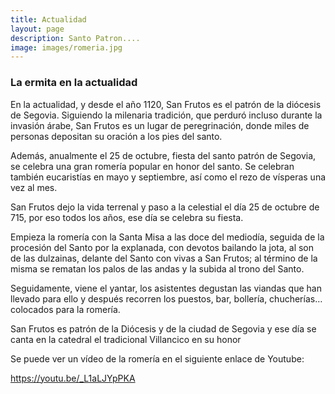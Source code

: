 ```yaml
---
title: Actualidad
layout: page
description: Santo Patron....
image: images/romeria.jpg
---
```


### La ermita en la actualidad

En la actualidad, y desde el año 1120, San Frutos es el patrón de la diócesis de Segovia. Siguiendo la milenaria tradición, que perduró incluso durante la invasión árabe, San Frutos es un lugar de peregrinación, donde miles de personas depositan su oración a los pies del santo.

Además, anualmente el 25 de octubre, fiesta del santo patrón de Segovia, se celebra una gran romería popular en honor del santo. Se celebran también eucaristías en mayo y septiembre, así como el rezo de vísperas una vez al mes.


San Frutos dejo la vida terrenal y paso a la celestial el día 25 de octubre de 715, por eso todos los años, ese día se celebra su fiesta.

 

Empieza la romería con la Santa Misa a las doce del mediodía, seguida de la procesión del Santo por la explanada, con devotos bailando la jota, al son de las dulzainas, delante del Santo con vivas a San Frutos; al término de la misma se rematan los palos de las andas y la subida al trono del Santo.

 

Seguidamente, viene el yantar, los asistentes degustan las viandas que han llevado para ello y después recorren los puestos, bar, bollería, chucherías… colocados para la romería.

 

San Frutos es patrón de la Diócesis y de la ciudad de Segovia y ese día se canta en la catedral el tradicional Villancico en su honor

 

Se puede ver un vídeo de la romería en el siguiente enlace de Youtube:


https://youtu.be/_L1aLJYpPKA